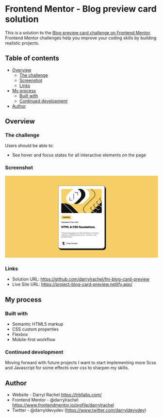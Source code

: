 # Frontend Mentor - Blog preview card solution

This is a solution to the [Blog preview card challenge on Frontend Mentor](https://www.frontendmentor.io/challenges/blog-preview-card-ckPaj01IcS). Frontend Mentor challenges help you improve your coding skills by building realistic projects. 

## Table of contents

- [Overview](#overview)
  - [The challenge](#the-challenge)
  - [Screenshot](#screenshot)
  - [Links](#links)
- [My process](#my-process)
  - [Built with](#built-with)
  - [Continued development](#continued-development)
- [Author](#author)

## Overview

### The challenge

Users should be able to:

- See hover and focus states for all interactive elements on the page

### Screenshot

![](./screenshot.png)

### Links

- Solution URL: https://github.com/darrylrachel/fm-blog-card-preview
- Live Site URL: https://project-blog-card-preview.netlify.app/

## My process

### Built with

- Semantic HTML5 markup
- CSS custom properties
- Flexbox
- Mobile-first workflow

### Continued development

Moving forward with future projects I want to start implementing more Scss and Javascript for some effects over css to sharpen my skills.

## Author

- Website - Darryl Rachel https://trbllabs.com/
- Frontend Mentor - @darrylrachel https://www.frontendmentor.io/profile/darrylrachel
- Twitter - @darryldevydev (https://www.twitter.com/darryldevydev)